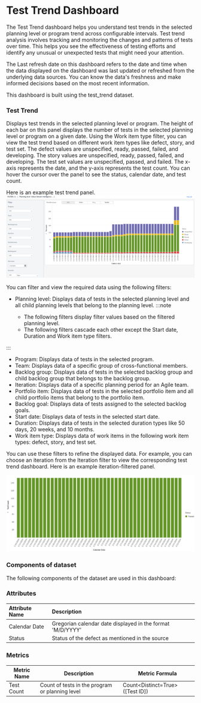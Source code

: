  # Test Trend Dashboard

The Test Trend dashboard helps you understand test trends in the selected planning level or program trend across configurable intervals. Test trend analysis involves tracking and monitoring the changes and patterns of tests over time. This helps you see the effectiveness of testing efforts and identify any unusual or unexpected tests that might need your attention.

The Last refresh date on this dashboard refers to the date and time when the data displayed on the dashboard was last updated or refreshed from the underlying data sources. You can know the data's freshness and make informed decisions based on the most recent information.

This dashboard is built using the test_trend dataset. 

### Test Trend
Displays test trends in the selected planning level or program. The height of each bar on this panel displays the number of tests in the selected planning level or program on a given date. Using the Work item type filter, you can view the test trend based on different work item types like defect, story, and test set. The defect values are unspecified, ready, passed, failed, and developing. The story values are unspecified, ready, passed, failed, and developing. The test set values are unspecified, passed, and failed. The x-axis represents the date, and the y-axis represents the test count. You can hover the cursor over the panel to see the status, calendar date, and test count.

Here is an example test trend panel.
![Test Trend](./images/Test_Trend.png)

You can filter and view the required data using the following filters:

- Planning level: Displays data of tests in the selected planning level and all child planning levels that belong to the planning level.
:::note

  - The following filters display filter values based on the filtered planning level.
  - The following filters cascade each other except the Start date, Duration and Work item type filters.

:::
- Program: Displays data of tests in the selected program.
- Team: Displays data of a specific group of cross-functional members.
- Backlog group: Displays data of tests in the selected backlog group and child backlog group that belongs to the backlog group.
- Iteration: Displays data of a specific planning period for an Agile team.
- Portfolio item: Displays data of tests in the selected portfolio item and all child portfolio items that belong to the portfolio item.
- Backlog goal: Displays data of tests assigned to the selected backlog goals.
-  Start date: Displays data of tests in the selected start date.
-  Duration: Displays data of tests in the selected duration types like 50 days, 20 weeks, and 10 months.
-  Work item type: Displays data of work items in the following work item types: defect, story, and test set.

You can use these filters to refine the displayed data. For example, you can choose an iteration from the Iteration filter to view the corresponding test trend dashboard. Here is an example iteration-filtered panel.

![Test trend filtered panel](./images/test_trend_filtered_panel.PNG)

### Components of dataset
The following components of the dataset are used in this dashboard: 

### Attributes
| Attribute Name  | Description |
|:-------------|:------------|
|Calendar Date| Gregorian calendar date displayed in the format 'M/D/YYYY'|
|Status|Status of the defect as mentioned in the source|


### Metrics
| Metric Name  | Description |Metric Formula|
|-------------|------------|-------------|
|Test Count|Count of tests in the program or planning level|Count<Distinct=True>([Test ID])|

